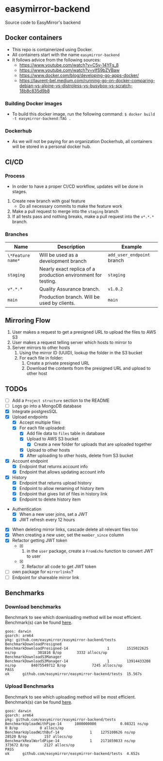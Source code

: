 # easymirror-backend
Source code to EasyMirror's backend

## Docker containers
- This repo is containerized using Docker.
- All containers start with the name `easymirror-backend`
- It follows advice from the following sources:
    - https://www.youtube.com/watch?v=C5y-14YFs_8
    - https://www.youtube.com/watch?v=vIfS9bZVBaw
    - https://www.docker.com/blog/developing-go-apps-docker/
    - https://laurent-bel.medium.com/running-go-on-docker-comparing-debian-vs-alpine-vs-distroless-vs-busybox-vs-scratch-18b8c835d9b8

### Building Docker images
- To build this docker image, run the following command:  `$ docker build -t easymirror-backend:TAG .`

### Dockerhub
- As we will not be paying for an organization Dockerhub, all containers will be stored in a personal docker hub.


## CI/CD
### Process
- In order to have a proper CI/CD workflow, updates will be done in stages.
1. Create new branch with goal feature
    - Do all necessary commits to make the feature work
2. Make a pull request to merge into the `staging` branch
3. If all tests pass and nothing breaks, make a pull request into the `v*.*.*` branch.
### Branches
| Name | Description | Example
| - | - | - |
| `\*Feature name*` | Will be used as a development branch | `add_user_endpoint` branch
| `staging` | Nearly exact replica of a production environment for testing. | `staging`
| `v*.*.*` | Quality Assurance branch. | `v1.0.2`
| `main` | Production branch. Will be used by clients. | `main`


## Mirroring Flow
1. User makes a request to get a presigned URL to upload the files to AWS S3
2. User makes a request telling server which hosts to mirror to
3. Server mirrors to other hosts
    1. Using the mirror ID (UUID), lookup the folder in the S3 bucket
    2. For each file in folder:
        1. Create a private presigned URL
        2. Download the contents from the presigned URL and upload to other host

## TODOs
- [ ] Add a `Project structure` section to the README
- [ ] Logs go into a MongoDB database
- [x] Integrate postgresSQL
- [x] Upload endpoints
    - [x] Accept multiple files
    - [x] For each file uploaded:
        - [x] Add file data to `files` table in database
        - [x] Upload to AWS S3 bucket
            - [x] Create a new folder for uploads that are uploaded together
        - [x] Upload to other hosts
        - [x] After uploading to other hosts, delete from S3 bucket
- [x] Account endpoint
    - [x] Endpoint that returns account info
    - [x] Endpoint that allows updating account info
- [x] History
    - [x] Endpoint that returns upload history
    - [x] Endpoint to allow renaming of history item
    - [x] Endpoint that gives list of files in history link
    - [x] Endpoint to delete history item
- Authentication
    - [x] When a new user joins, set a JWT
    - [x] JWT refresh every 12 hours
- [x] When deleting mirror links, cascade delete all relevant files too
- [x] When creating a new user, set the `member_since` column
- [x] Refactor getting JWT token
    - [x] 1. in the `user` package, create a `FromEcho` function to convert JWT to user
    - [x] 2. Refactor all code to get JWT token
- [ ] own package for `mirrorlinks`?
- [ ] Endpoint for shareable mirror link

## Benchmarks
### Download benchmarks
Benchmark to see which downloading method will be most efficient. Benchmark(s) can be found [here](/tests/download_test.go).
```MD
goos: darwin
goarch: arm64
pkg: github.com/easymirror/easymirror-backend/tests
BenchmarkDownloadPresigned
BenchmarkDownloadPresigned-14                  1        1515022625 ns/op          301816 B/op       3332 allocs/op
BenchmarkDownloadS3Manager
BenchmarkDownloadS3Manager-14                  1        13914433208 ns/op       84075549712 B/op            7245 allocs/op
PASS
ok      github.com/easymirror/easymirror-backend/tests  15.567s
```
### Upload Benchmarks
Benchmark to see which uploading method will be most efficient. Benchmark(s) can be found [here](/tests/download_test.go).
```
goos: darwin
goarch: arm64
pkg: github.com/easymirror/easymirror-backend/tests
BenchmarkUploadWithPipe-14    	1000000000	         0.08321 ns/op	       0 B/op	       0 allocs/op
BenchmarkUploadWithBuf-14     	       1	1275108626 ns/op	   28520 B/op	     157 allocs/op
BenchmarkRealWorldPipe-14     	       1	2171659833 ns/op	  373672 B/op	    2127 allocs/op
PASS
ok  	github.com/easymirror/easymirror-backend/tests	4.652s
```